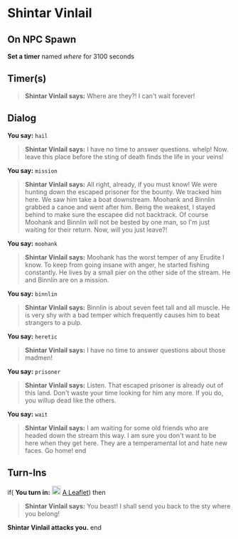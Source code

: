 # Shintar Vinlail


## On NPC Spawn

**Set a timer** named *where* for 3100 seconds


## Timer(s)

>**Shintar Vinlail says:** Where are they?! I can't wait forever!


## Dialog

**You say:** `hail`



>**Shintar Vinlail says:** I have no time to answer questions. whelp!  Now. leave this place before the sting of death finds the life in your veins!

**You say:** `mission`



>**Shintar Vinlail says:** All right, already, if you must know! We were hunting down the escaped prisoner for the bounty. We tracked him here. We saw him take a boat downstream. Moohank and Binnlin grabbed a canoe and went after him. Being the weakest, I stayed behind to make sure the escapee did not backtrack. Of course Moohank and Binnlin will not be bested by one man, so I'm just waiting for their return. Now, will you just leave?!

**You say:** `moohank`



>**Shintar Vinlail says:** Moohank has the worst temper of any Erudite I know. To keep from going insane with anger, he started fishing constantly. He lives by a small pier on the other side of the stream. He and Binnlin are on a mission.

**You say:** `binnlin`



>**Shintar Vinlail says:** Binnlin is about seven feet tall and all muscle. He is very shy with a bad temper which frequently causes him to beat strangers to a pulp.


**You say:** `heretic`



>**Shintar Vinlail says:** I have no time to answer questions about those madmen!



**You say:** `prisoner`



>**Shintar Vinlail says:** Listen. That escaped prisoner is already out of this land. Don't waste your time looking for him any more. If you do, you willup dead like the others.



**You say:** `wait`



>**Shintar Vinlail says:** I am waiting for some old friends who are headed down the stream this way. I am sure you don't want to be here when they get here. They are a temperamental lot and hate new faces. Go home!
end



## Turn-Ins





if( **You turn in:** <img style="background:url(/static/icons/blank_slot.gif);width:20px;height:20px;" src="/static/icons/item_504.png" alt="" /> <a
                                href="/item/18830" data-url="18830" class="tooltip-link link">A Leaflet</a>) then 


>**Shintar Vinlail says:** You beast! I shall send you back to the sty where you belong!


**Shintar Vinlail attacks you.**
end







